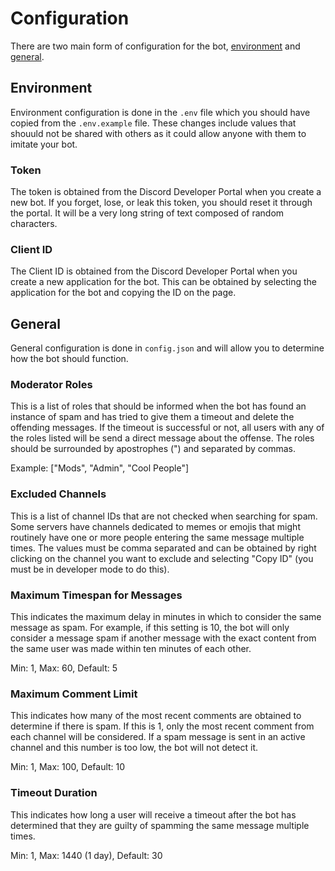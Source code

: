 # Configuration

There are two main form of configuration for the bot, [environment](#environment) and [general](#general).

## Environment

Environment configuration is done in the `.env` file which you should have copied from the `.env.example` file. These
changes include values that shouuld not be shared with others as it could allow anyone with them to imitate your bot.

### Token

The token is obtained from the Discord Developer Portal when you create a new bot. If you forget, lose, or leak this
token, you should reset it through the portal. It will be a very long string of text composed of random characters.

### Client ID

The Client ID is obtained from the Discord Developer Portal when you create a new application for the bot. This can be
obtained by selecting the application for the bot and copying the ID on the page.

## General

General configuration is done in `config.json` and will allow you to determine how the bot should function.

### Moderator Roles

This is a list of roles that should be informed when the bot has found an instance of spam and has tried to give them
a timeout and delete the offending messages. If the timeout is successful or not, all users with any of the roles listed
will be send a direct message about the offense. The roles should be surrounded by apostrophes (") and separated by
commas.

Example: ["Mods", "Admin", "Cool People"]

### Excluded Channels

This is a list of channel IDs that are not checked when searching for spam. Some servers have channels dedicated to
memes or emojis that might routinely have one or more people entering the same message multiple times. The values must
be comma separated and can be obtained by right clicking on the channel you want to exclude and selecting "Copy ID"
(you must be in developer mode to do this).

### Maximum Timespan for Messages

This indicates the maximum delay in minutes in which to consider the same message as spam. For example, if this setting
is 10, the bot will only consider a message spam if another message with the exact content from the same user was made
within ten minutes of each other.

Min: 1, Max: 60, Default: 5

### Maximum Comment Limit

This indicates how many of the most recent comments are obtained to determine if there is spam. If this is 1, only the
most recent comment from each channel will be considered. If a spam message is sent in an active channel and this number
is too low, the bot will not detect it.

Min: 1, Max: 100, Default: 10

### Timeout Duration

This indicates how long a user will receive a timeout after the bot has determined that they are guilty of spamming the
same message multiple times.

Min: 1, Max: 1440 (1 day), Default: 30
